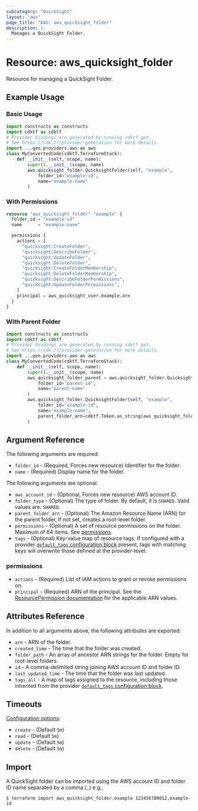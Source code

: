 ```yaml
---
subcategory: "QuickSight"
layout: "aws"
page_title: "AWS: aws_quicksight_folder"
description: |-
  Manages a QuickSight Folder.
---
```


# Resource: aws_quicksight_folder

Resource for managing a QuickSight Folder.

## Example Usage

### Basic Usage

```python
import constructs as constructs
import cdktf as cdktf
# Provider bindings are generated by running cdktf get.
# See https://cdk.tf/provider-generation for more details.
import ...gen.providers.aws as aws
class MyConvertedCode(cdktf.TerraformStack):
    def __init__(self, scope, name):
        super().__init__(scope, name)
        aws.quicksight_folder.QuicksightFolder(self, "example",
            folder_id="example-id",
            name="example-name"
        )
```

### With Permissions

```terraform
resource "aws_quicksight_folder" "example" {
  folder_id = "example-id"
  name      = "example-name"

  permissions {
    actions = [
      "quicksight:CreateFolder",
      "quicksight:DescribeFolder",
      "quicksight:UpdateFolder",
      "quicksight:DeleteFolder",
      "quicksight:CreateFolderMembership",
      "quicksight:DeleteFolderMembership",
      "quicksight:DescribeFolderPermissions",
      "quicksight:UpdateFolderPermissions",
    ]
    principal = aws_quicksight_user.example.arn
  }
}
```

### With Parent Folder

```python
import constructs as constructs
import cdktf as cdktf
# Provider bindings are generated by running cdktf get.
# See https://cdk.tf/provider-generation for more details.
import ...gen.providers.aws as aws
class MyConvertedCode(cdktf.TerraformStack):
    def __init__(self, scope, name):
        super().__init__(scope, name)
        aws_quicksight_folder_parent = aws.quicksight_folder.QuicksightFolder(self, "parent",
            folder_id="parent-id",
            name="parent-name"
        )
        aws.quicksight_folder.QuicksightFolder(self, "example",
            folder_id="example-id",
            name="example-name",
            parent_folder_arn=cdktf.Token.as_string(aws_quicksight_folder_parent.arn)
        )
```

## Argument Reference

The following arguments are required:

* `folder_id` - (Required, Forces new resource) Identifier for the folder.
* `name` - (Required) Display name for the folder.

The following arguments are optional:

* `aws_account_id` - (Optional, Forces new resource) AWS account ID.
* `folder_type` - (Optional) The type of folder. By default, it is `SHARED`. Valid values are: `SHARED`.
* `parent_folder_arn` - (Optional) The Amazon Resource Name (ARN) for the parent folder. If not set, creates a root-level folder.
* `permissions` - (Optional) A set of resource permissions on the folder. Maximum of 64 items. See [permissions](#permissions).
* `tags` - (Optional) Key-value map of resource tags. If configured with a provider [`default_tags` configuration block](/docs/providers/aws/index.html#default_tags-configuration-block) present, tags with matching keys will overwrite those defined at the provider-level.

### permissions

* `actions` - (Required) List of IAM actions to grant or revoke permissions on.
* `principal` - (Required) ARN of the principal. See the [ResourcePermission documentation](https://docs.aws.amazon.com/quicksight/latest/APIReference/API_ResourcePermission.html) for the applicable ARN values.

## Attributes Reference

In addition to all arguments above, the following attributes are exported:

* `arn` - ARN of the folder.
* `created_time` - The time that the folder was created.
* `folder_path` - An array of ancestor ARN strings for the folder. Empty for root-level folders.
* `id` - A comma-delimited string joining AWS account ID and folder ID.
* `last_updated_time` - The time that the folder was last updated.
* `tags_all` - A map of tags assigned to the resource, including those inherited from the provider [`default_tags` configuration block](/docs/providers/aws/index.html#default_tags-configuration-block).

## Timeouts

[Configuration options](https://developer.hashicorp.com/terraform/language/resources/syntax#operation-timeouts):

* `create` - (Default `5m`)
* `read`   - (Default `5m`)
* `update` - (Default `5m`)
* `delete` - (Default `5m`)

## Import

A QuickSight folder can be imported using the AWS account ID and folder ID name separated by a comma (`,`) e.g.,

```
$ terraform import aws_quicksight_folder.example 123456789012,example-id
```

<!-- cache-key: cdktf-0.17.0-pre.15 input-5c62870831a1cd9f2b09f2afc564e6788cf896a72448d2d6d564382e3453d62e -->